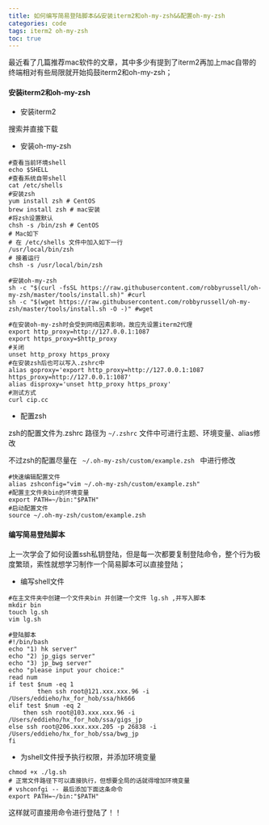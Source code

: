```yaml
---
title: 如何编写简易登陆脚本&&安装iterm2和oh-my-zsh&&配置oh-my-zsh
categories: code
tags: iterm2 oh-my-zsh
toc: true
---
```


最近看了几篇推荐mac软件的文章，其中多少有提到了iterm2再加上mac自带的终端相对有些局限就开始捣鼓iterm2和oh-my-zsh；

#### 安装iterm2和oh-my-zsh

- 安装iterm2

搜索并直接下载

- 安装oh-my-zsh

``` shell
#查看当前环境shell
echo $SHELL
#查看系统自带shell
cat /etc/shells
#安装zsh
yum install zsh # CentOS
brew install zsh # mac安装
#将zsh设置默认
chsh -s /bin/zsh # CentOS
# Mac如下
# 在 /etc/shells 文件中加入如下一行
/usr/local/bin/zsh
# 接着运行
chsh -s /usr/local/bin/zsh
```

``` shell
#安装oh-my-zsh
sh -c "$(curl -fsSL https://raw.githubusercontent.com/robbyrussell/oh-my-zsh/master/tools/install.sh)" #curl
sh -c "$(wget https://raw.githubusercontent.com/robbyrussell/oh-my-zsh/master/tools/install.sh -O -)" #wget
```

```shell
#在安装oh-my-zsh时会受到网络因素影响，故应先设置iterm2代理
export http_proxy=http://127.0.0.1:1087
export https_proxy=$http_proxy
#关闭
unset http_proxy https_proxy
#在安装zsh后也可以写入.zshrc中
alias goproxy='export http_proxy=http://127.0.0.1:1087 https_proxy=http://127.0.0.1:1087'
alias disproxy='unset http_proxy https_proxy'
#测试方式
curl cip.cc
```



- 配置zsh

zsh的配置文件为.zshrc 路径为 ``` ~/.zshrc ``` 文件中可进行主题、环境变量、alias修改

不过zsh的配置尽量在  ```  ~/.oh-my-zsh/custom/example.zsh  ``` 中进行修改

``` shell
#快速编辑配置文件
alias zshconfig="vim ~/.oh-my-zsh/custom/example.zsh"
#配置主文件夹bin的环境变量
export PATH=~/bin:"$PATH"
#启动配置文件
source ~/.oh-my-zsh/custom/example.zsh
```

#### 编写简易登陆脚本

上一次学会了如何设置ssh私钥登陆，但是每一次都要复制登陆命令，整个行为极度繁琐，索性就想学习制作一个简易脚本可以直接登陆；

- 编写shell文件

``` shell
#在主文件夹中创建一个文件夹bin 并创建一个文件 lg.sh ,并写入脚本
mkdir bin
touch lg.sh
vim lg.sh
```

```shell
#登陆脚本
#!/bin/bash
echo "1) hk server"
echo "2) jp_gigs server"
echo "3) jp_bwg server"
echo "please input your choice:"
read num
if test $num -eq 1
        then ssh root@121.xxx.xxx.96 -i /Users/eddieho/hx_for_hob/ssa/hk666
elif test $num -eq 2
	then ssh root@103.xxx.xxx.96 -i /Users/eddieho/hx_for_hob/ssa/gigs_jp
else ssh root@206.xxx.xxx.205 -p 26838 -i /Users/eddieho/hx_for_hob/ssa/bwg_jp
fi
```

- 为shell文件授予执行权限，并添加环境变量

``` shell
chmod +x ./lg.sh
# 正常文件路径下可以直接执行，但想要全局的话就得增加环境变量
# vshconfgi -- 最后添加下面这条命令
export PATH=~/bin:"$PATH"
```

这样就可直接用命令进行登陆了！！
